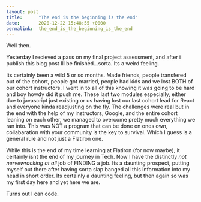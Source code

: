```yaml
---
layout: post
title:      "The end is the beginning is the end"
date:       2020-12-22 15:48:55 +0000
permalink:  the_end_is_the_beginning_is_the_end
---
```



Well then.

Yesterday I recieved a pass on my final project assessment, and after i publish this blog post Ill be finished...sorta. Its a weird feeling.

Its certainly been a wild 5 or so months. Made friends, people transfered out of the cohort, people got married, people had kids and we lost BOTH of our cohort instructors. I went in to all of this knowing it was going to be hard and boy howdy did it push me. These last two modules especially, either due to javascript just existing or us having lost our last cohort lead for React and everyone kinda readjusting on the fly. The challenges were real but in the end with the help of my instructors, Google, and the entire cohort leaning on each other, we managed to overcome pretty much everything we ran into. This was NOT a program that can be done on ones own, collabaration with your community is the key to survival. Which I guess is a general rule and not just a Flatiron one.

While this is the end of my time learning at Flatiron (for now maybe), it certainly isnt the end of my journey in Tech. Now I have the distinctly *not nervewracking at all* job of FINDING a job. Its a daunting prospect, putting myself out there after having sorta slap banged all this information into my head in short order. Its certainly a daunting feeling, but then again so was my first day here and yet here we are.

Turns out I can code.
